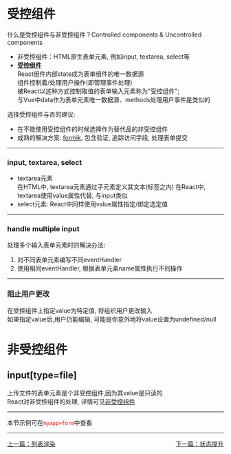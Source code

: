 # 受控组件
什么是受控组件与非受控组件？Controlled components & Uncontrolled components

- 非受控组件：HTML原生表单元素, 例如input, textarea, select等
- <u>**受控组件**</u>  
  React组件内部state成为表单组件的唯一数据源  
  组件控制着/处理用户操作(即管理事件处理)  
  被React以这种方式控制取值的表单输入元素称为"受控组件";  
  与Vue中data作为表单元素唯一数据源、methods处理用户事件是类似的  

选择受控组件与否的建议:  
- 在不能使用受控组件的时候选择作为替代品的非受控组件
- 成熟的解决方案: [formik][formik], 包含验证, 追踪访问字段, 处理表单提交
***
### input, textarea, select
- textarea元素  
  在HTML中, textarea元素通过子元素定义其文本(标签之内)
  在React中, textarea使用value属性代替, 与input类似
- select元素: React中同样使用value属性指定/绑定选定值

***
### handle multiple input
处理多个输入表单元素时的解决办法:
1. 对不同表单元素编写不同eventHandler
2. 使用相同eventHandler, 根据表单元素name属性执行不同操作
***
### 阻止用户更改
在受控组件上指定value为特定值, 将组织用户更改输入  
如果指定value后,用户仍能编辑, 可能是你意外地将value设置为undefined/null
# 非受控组件
## input[type=file]
上传文件的表单元素是个非受控组件,因为其value是只读的  
React对非受控组件的处理, 详情可见[非受控组件](../advanced-guides/21%20Uncontrolled%20Components.md)
***

本节示例可在<code style="color:red;">myapp>form</code>中查看

***
[上一篇：列表渲染](./08%20Lists%20and%20Keys.md)
<u style="float:right;">[下一篇：状态提升](./10%20Lifting%20State%20up.md)</u>










[formik]: https://jaredpalmer.com/formik